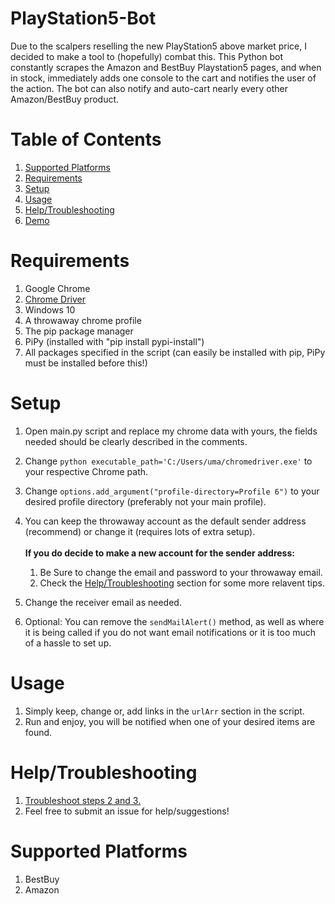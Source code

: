 # PlayStation5-Bot

Due to the scalpers reselling the new PlayStation5 above market price, I decided to make a tool to (hopefully) combat this. This Python bot constantly scrapes the Amazon and BestBuy Playstation5 pages, and when in stock, immediately adds one console to the cart and notifies the user of the action. The bot can also notify and auto-cart nearly every other Amazon/BestBuy product.

# Table of Contents

1. [Supported Platforms](#Supported-Platforms)
2. [Requirements](#Requirements)
3. [Setup](#Setup)
4. [Usage](#Usage)
5. [Help/Troubleshooting](#Help/Troubleshooting)
6. [Demo](https://youtu.be/NCndmVCOSxQ)

# Requirements

1. Google Chrome
2. [Chrome Driver](https://chromedriver.chromium.org/)
3. Windows 10
4. A throwaway chrome profile
5. The pip package manager
6. PiPy (installed with "pip install pypi-install")
7. All packages specified in the script (can easily be installed with pip, PiPy must be installed before this!)

# Setup

1. Open main.py script and replace my chrome data with yours, the fields needed should be clearly described in the comments.
2. Change ```python executable_path='C:/Users/uma/chromedriver.exe'``` to your respective Chrome path.
3. Change `options.add_argument("profile-directory=Profile 6")` to your desired profile directory (preferably not your main profile).
4. You can keep the throwaway account as the default sender address (recommend) or change it (requires lots of extra setup).
   <br/>
   <br/>
   **If you do decide to make a new account for the sender address:**

   1. Be Sure to change the email and password to your throwaway email.
   2. Check the [Help/Troubleshooting](#Help/Troubleshooting) section for some more relavent tips.

5. Change the receiver email as needed.
6. Optional: You can remove the `sendMailAlert()` method, as well as where it is being called if you do not want email notifications or it is too much of a hassle to set up.

# Usage

1. Simply keep, change or, add links in the `urlArr` section in the script.
2. Run and enjoy, you will be notified when one of your desired items are found.

# Help/Troubleshooting

1. [Troubleshoot steps 2 and 3.](https://stackoverflow.com/questions/52394408/how-to-use-chrome-profile-in-selenium-webdriver-python-3/52399027#52399027)
2. Feel free to submit an issue for help/suggestions!

# Supported Platforms

1. BestBuy
2. Amazon
